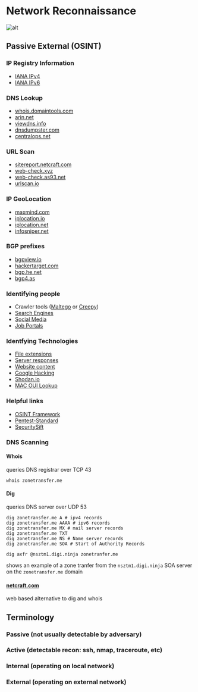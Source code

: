 # Network Reconnaissance
![alt](https://git.cybbh.space/net/public/raw/master/modules/networking/slides-v4/images/recon.png)


## Passive External (OSINT)
### IP Registry Information
- [IANA IPv4](https://www.iana.org/assignments/ipv4-address-space/ipv4-address-space.xhtml)
- [IANA IPv6](https://www.iana.org/assignments/ipv6-unicast-address-assignments/ipv6-unicast-address-assignments.xhtml)

### DNS Lookup
- [whois.domaintools.com](http://whois.domaintools.com/)
- [arin.net](https://search.arin.net/rdap/)
- [viewdns.info](http://viewdns.info/)
- [dnsdumpster.com](https://dnsdumpster.com/)
- [centralops.net](https://centralops.net/co/)

### URL Scan
- [sitereport.netcraft.com](https://sitereport.netcraft.com/)
- [web-check.xyz](https://web-check.xyz/)
- [web-check.as93.net](https://web-check.as93.net/)
- [urlscan.io](https://urlscan.io/)

### IP GeoLocation
- [maxmind.com](https://www.maxmind.com/en/locate-my-ip-address/)
- [iplocation.io](https://iplocation.io/)
- [iplocation.net](https://www.iplocation.net/ip-lookup/)
- [infosniper.net](https://infosniper.net/)

### BGP prefixes
- [bgpview.io](https://bgpview.io/)
- [hackertarget.com](https://hackertarget.com/as-ip-lookup/)
- [bgp.he.net](https://bgp.he.net/)
- [bgp4.as](https://www.bgp4.as/tools/)

### Identifying people
- Crawler tools ([Maltego](https://www.maltego.com/) or [Creepy](https://www.geocreepy.com/))
- [Search Engines](https://en.wikipedia.org/wiki/List_of_search_engines)
- [Social Media](https://en.wikipedia.org/wiki/List_of_social_networking_services)
- [Job Portals](https://en.wikipedia.org/wiki/List_of_employment_websites)

### Identfying Technologies
- [File extensions](https://en.wikipedia.org/wiki/List_of_filename_extensions)
- [Server responses](https://websiteguidelines.com/guides/different-types-of-web-servers/)
- [Website content](https://dorik.com/blog/how-to-tell-what-website-builder-was-used)
- [Google Hacking](https://gist.github.com/sundowndev/283efaddbcf896ab405488330d1bbc06)
- [Shodan.io](https://www.shodan.io/)
- [MAC OUI Lookup](https://macaddress.io/)

### Helpful links
- [OSINT Framework](https://osintframework.com/)
- [Pentest-Standard](http://www.pentest-standard.org/index.php/Intelligence_Gathering)
- [SecuritySift](https://www.securitysift.com/passive-reconnaissance/)

### DNS Scanning
#### Whois
queries DNS registrar over TCP 43
```
whois zonetransfer.me
```
#### Dig
queries DNS server over UDP 53
```
dig zonetransfer.me A # ipv4 records
dig zonetransfer.me AAAA # ipv6 records
dig zonetransfer.me MX # mail server records
dig zonetransfer.me TXT
dig zonetransfer.me NS # Name server records
dig zonetransfer.me SOA # Start of Authority Records
```

```
dig axfr @nsztm1.digi.ninja zonetranfer.me 
```
shows an example of a zone tranfer from the `nsztm1.digi.ninja` SOA server on the `zonetransfer.me` domain 
#### [netcraft.com](https://sitereport.netcraft.com)
web based alternative to dig and whois

## Terminology
### Passive (not usually detectable by adversary)
### Active (detectable recon: ssh, nmap, traceroute, etc)
### Internal (operating on local network)
### External (operating on external network)
